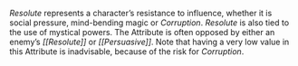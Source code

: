*Resolute* represents a character’s resistance to influence, whether it is social pressure, mind-bending magic or *Corruption*. *Resolute* is also tied to the use of mystical powers. The Attribute is often opposed by either an enemy’s *[[Resolute]]* or *[[Persuasive]]*. Note that having a very low value in this Attribute is inadvisable, because of the risk for *Corruption*.